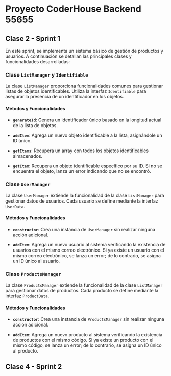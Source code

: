 <!-- README.md  -->
# Proyecto CoderHouse Backend 55655
## Clase 2 - Sprint 1

En este sprint, se implementa un sistema básico de gestión de productos y usuarios. A continuación se detallan las principales clases y funcionalidades desarrolladas:

### Clase `ListManager` y `Identifiable`

La clase `ListManager` proporciona funcionalidades comunes para gestionar listas de objetos identificables. Utiliza la interfaz `Identifiable` para asegurar la presencia de un identificador en los objetos.

#### Métodos y Funcionalidades

- **`generateId`**: Genera un identificador único basado en la longitud actual de la lista de objetos.

- **`addItem`**: Agrega un nuevo objeto identificable a la lista, asignándole un ID único.

- **`getItems`**: Recupera un array con todos los objetos identificables almacenados.

- **`getItem`**: Recupera un objeto identificable específico por su ID. Si no se encuentra el objeto, lanza un error indicando que no se encontró.

### Clase `UserManager`

La clase `UserManager` extiende la funcionalidad de la clase `ListManager` para gestionar datos de usuarios. Cada usuario se define mediante la interfaz `UserData`.

#### Métodos y Funcionalidades

- **`constructor`**: Crea una instancia de `UserManager` sin realizar ninguna acción adicional.

- **`addItem`**: Agrega un nuevo usuario al sistema verificando la existencia de usuarios con el mismo correo electrónico. Si ya existe un usuario con el mismo correo electrónico, se lanza un error; de lo contrario, se asigna un ID único al usuario.


### Clase `ProductsManager`

La clase `ProductsManager` extiende la funcionalidad de la clase `ListManager` para gestionar datos de productos. Cada producto se define mediante la interfaz `ProductData`.

#### Métodos y Funcionalidades

- **`constructor`**: Crea una instancia de `ProductsManager` sin realizar ninguna acción adicional.

- **`addItem`**: Agrega un nuevo producto al sistema verificando la existencia de productos con el mismo código. Si ya existe un producto con el mismo código, se lanza un error; de lo contrario, se asigna un ID único al producto.

## Clase 4 - Sprint 2
